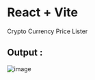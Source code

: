 # React + Vite

Crypto Currency Price Lister

## Output :

![image](https://github.com/KaranMakadiya757/Crypto-Currency-Price-List/assets/166399212/45407d10-0c68-407c-a21e-cb9af2553082)
